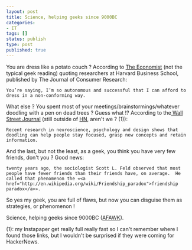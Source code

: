 ```yaml
---
layout: post
title: Science, helping geeks since 9000BC
categories:
- IT
tags: []
status: publish
type: post
published: true
---
```


You are dress like a potato couch ? According to [The Economist](http://www.economist.com/node/21610781) (not the typical geek reading) quoting researchers at Harvard Business School, published by The Journal of Consumer Research:

    You’re saying, I’m so autonomous and successful that I can afford to dress in a non-conforming way.
    
What else ? You spent most of your meetings/brainstormings/whatever doodling with a pen on dead trees ? Guess what !? According to the<a href="http://online.wsj.com/articles/the-power-of-the-doodle-improve-your-focus-and-memory-1406675744?mod=trending_now_3"> Wall Street Journal</a> (still outside of <a href="https://news.ycombinator.com/">HN</a>, aren't we ? (1)):

    Recent research in neuroscience, psychology and design shows that doodling can help people stay focused, grasp new concepts and retain information.
And the last, but not the least, as a geek, you think you have very few friends, don't you ? Good news:

    twenty years ago, the sociologist Scott L. Feld observed that most people have fewer friends than their friends have, on average.  He called that phenomenon the «<a href="http://en.wikipedia.org/wiki/Friendship_paradox">friendship paradox</a>».

So yes my geek, you are full of flaws, but now you can disguise them as strategies, or phenomenon !

Science, helping geeks since 9000BC (<a href="http://en.wikipedia.org/wiki/History_of_science#Early_cultures">AFAWK</a>).

(1): my Instapaper get really full really fast so I can't remember where I found those links, but I wouldn't be surprised if they were coming for HackerNews.